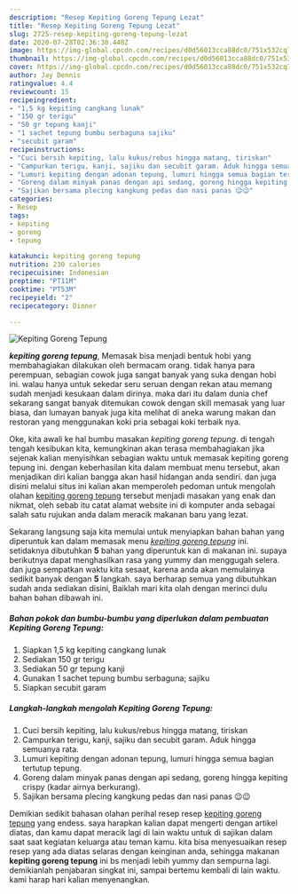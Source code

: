 ```yaml
---
description: "Resep Kepiting Goreng Tepung Lezat"
title: "Resep Kepiting Goreng Tepung Lezat"
slug: 2725-resep-kepiting-goreng-tepung-lezat
date: 2020-07-28T02:36:30.440Z
image: https://img-global.cpcdn.com/recipes/d0d56013cca88dc0/751x532cq70/kepiting-goreng-tepung-foto-resep-utama.jpg
thumbnail: https://img-global.cpcdn.com/recipes/d0d56013cca88dc0/751x532cq70/kepiting-goreng-tepung-foto-resep-utama.jpg
cover: https://img-global.cpcdn.com/recipes/d0d56013cca88dc0/751x532cq70/kepiting-goreng-tepung-foto-resep-utama.jpg
author: Jay Dennis
ratingvalue: 4.4
reviewcount: 15
recipeingredient:
- "1,5 kg kepiting cangkang lunak"
- "150 gr terigu"
- "50 gr tepung kanji"
- "1 sachet tepung bumbu serbaguna sajiku"
- "secubit garam"
recipeinstructions:
- "Cuci bersih kepiting, lalu kukus/rebus hingga matang, tiriskan"
- "Campurkan terigu, kanji, sajiku dan secubit garam. Aduk hingga semuanya rata."
- "Lumuri kepiting dengan adonan tepung, lumuri hingga semua bagian tertutup tepung."
- "Goreng dalam minyak panas dengan api sedang, goreng hingga kepiting crispy (kadar airnya berkurang)."
- "Sajikan bersama plecing kangkung pedas dan nasi panas 😉😉"
categories:
- Resep
tags:
- kepiting
- goreng
- tepung

katakunci: kepiting goreng tepung 
nutrition: 230 calories
recipecuisine: Indonesian
preptime: "PT11M"
cooktime: "PT53M"
recipeyield: "2"
recipecategory: Dinner

---
```



![Kepiting Goreng Tepung](https://img-global.cpcdn.com/recipes/d0d56013cca88dc0/751x532cq70/kepiting-goreng-tepung-foto-resep-utama.jpg)

<b><i>kepiting goreng tepung</i></b>, Memasak bisa menjadi bentuk hobi yang membahagiakan dilakukan oleh bermacam orang. tidak hanya para perempuan, sebagian cowok juga sangat banyak yang suka dengan hobi ini. walau hanya untuk sekedar seru seruan dengan rekan atau memang sudah menjadi kesukaan dalam dirinya. maka dari itu dalam dunia chef sekarang sangat banyak ditemukan cowok dengan skill memasak yang luar biasa, dan lumayan banyak juga kita melihat di aneka warung makan dan restoran yang menggunakan koki pria sebagai koki terbaik nya.

Oke, kita awali ke hal bumbu masakan <i>kepiting goreng tepung</i>. di tengah tengah kesibukan kita, kemungkinan akan terasa membahagiakan jika sejenak kalian menyisihkan sebagian waktu untuk memasak kepiting goreng tepung ini. dengan keberhasilan kita dalam membuat menu tersebut, akan menjadikan diri kalian bangga akan hasil hidangan anda sendiri. dan juga disini melalui situs ini kalian akan memperoleh pedoman untuk mengolah olahan <u>kepiting goreng tepung</u> tersebut menjadi masakan yang enak dan nikmat, oleh sebab itu catat alamat website ini di komputer anda sebagai salah satu rujukan anda dalam meracik makanan baru yang lezat.




Sekarang langsung saja kita memulai untuk menyiapkan bahan bahan yang diperuntuk kan dalam memasak menu <u><i>kepiting goreng tepung</i></u> ini. setidaknya dibutuhkan <b>5</b> bahan yang diperuntuk kan di makanan ini. supaya berikutnya dapat menghasilkan rasa yang yummy dan menggugah selera. dan juga sempatkan waktu kita sesaat, karena anda akan memulainya sedikit banyak dengan <b>5</b> langkah. saya berharap semua yang dibutuhkan sudah anda sediakan disini, Baiklah mari kita olah dengan merinci dulu bahan bahan dibawah ini.

<!--inarticleads1-->

##### Bahan pokok dan bumbu-bumbu yang diperlukan dalam pembuatan Kepiting Goreng Tepung:

1. Siapkan 1,5 kg kepiting cangkang lunak
1. Sediakan 150 gr terigu
1. Sediakan 50 gr tepung kanji
1. Gunakan 1 sachet tepung bumbu serbaguna; sajiku
1. Siapkan secubit garam




<!--inarticleads2-->

##### Langkah-langkah mengolah Kepiting Goreng Tepung:

1. Cuci bersih kepiting, lalu kukus/rebus hingga matang, tiriskan
1. Campurkan terigu, kanji, sajiku dan secubit garam. Aduk hingga semuanya rata.
1. Lumuri kepiting dengan adonan tepung, lumuri hingga semua bagian tertutup tepung.
1. Goreng dalam minyak panas dengan api sedang, goreng hingga kepiting crispy (kadar airnya berkurang).
1. Sajikan bersama plecing kangkung pedas dan nasi panas 😉😉




Demikian sedikit bahasan olahan perihal resep resep <u>kepiting goreng tepung</u> yang endess. saya harapkan kalian dapat mengerti dengan artikel diatas, dan kamu dapat meracik lagi di lain waktu untuk di sajikan dalam saat saat kegiatan keluarga atau teman kamu. kita bisa menyesuaikan resep resep yang ada diatas selaras dengan keinginan anda, sehingga makanan <b>kepiting goreng tepung</b> ini bs menjadi lebih yummy dan sempurna lagi. demikianlah penjabaran singkat ini, sampai bertemu kembali di lain waktu. kami harap hari kalian menyenangkan.
